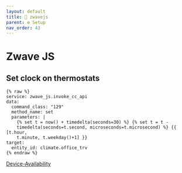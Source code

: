 ```yaml
---
layout: default
title: 🔗 zwavejs
parent: ⚙️ Setup
nav_order: 43
---
```

# Zwave JS

## Set clock on thermostats 

```
{% raw %}
service: zwave_js.invoke_cc_api
data:
  command_class: "129"
  method_name: set
  parameters: |
    {% set t = now() + timedelta(seconds=30) %} {% set t = t -
    timedelta(seconds=t.second, microseconds=t.microsecond) %} {{ [t.hour,
    t.minute, t.weekday()+1] }}
target:
  entity_id: climate.office_trv
{% endraw %}    
```

[Device-Availability](https://www.zigbee2mqtt.io/guide/configuration/device-availability.html#availability-advanced-configuration)
